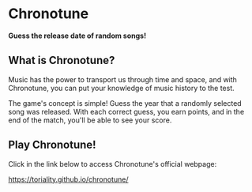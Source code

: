 # Chronotune

**Guess the release date of random songs!**

## What is Chronotune?

Music has the power to transport us through time and space, and with Chronotune, you can put your knowledge of music history to the test.

The game's concept is simple! Guess the year that a randomly selected song was released. With each correct guess, you earn points, and in the end of the match, you'll be able to see your score.

## Play Chronotune!

Click in the link below to access Chronotune's official webpage:

https://toriality.github.io/chronotune/
